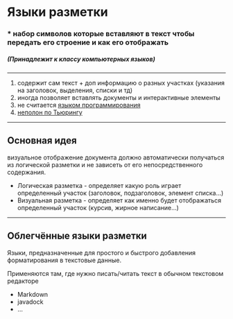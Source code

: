 # Языки разметки
### * набор символов которые вставляют в текст чтобы передать его строение и как его отображать
##### (Принадлежит к классу компьютерных языков)
----------
1. содержит сам текст + доп информацию о разных участках (указания на заголовок, выделения, списки и тд)
2. иногда позволяет вставлять документы и интерактивные элементы
3. не считается [языком программирования](языки_программирования)
4. [неполон по Тьюрингу](полнота_по_Тьюрингу)
----------
## Основная идея
визуальное отображение документа должно автоматически получаться из логической разметки и не зависеть от его непосредственного содержания.
* Логическая разметка - определяет какую роль играет определенный участок (заголовок, подзаголовок, элемент списка...)
* Визуальная разметка - определяет как именно будет отображаться определенный участок (курсив, жирное написание...)
----------
## Облегчённые языки разметки
Языки, предназначенные для простого и быстрого добавления форматирования в текстовые данные.

Применяются там, где нужно писать/читать текст в обычном текстовом редакторе
* Markdown
* javadock
* ...